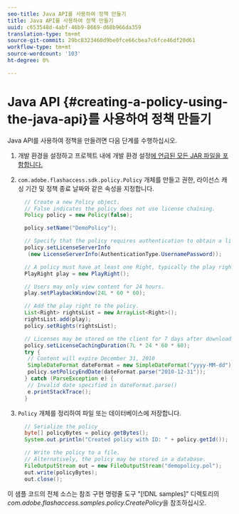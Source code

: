 ```yaml
---
seo-title: Java API를 사용하여 정책 만들기
title: Java API를 사용하여 정책 만들기
uuid: c653548d-4abf-46b9-8669-d68b966da359
translation-type: tm+mt
source-git-commit: 29bc8323460d9be0fce66cbea7c6fce46df20d61
workflow-type: tm+mt
source-wordcount: '103'
ht-degree: 0%

---
```



# Java API {#creating-a-policy-using-the-java-api}를 사용하여 정책 만들기

Java API를 사용하여 정책을 만들려면 다음 단계를 수행하십시오.

1. 개발 환경을 설정하고 프로젝트 내에 개발 환경 설정[에 언급된 모든 JAR 파일을 포함합니다.](../../aaxs-protecting-content/content-setting-up-the-sdk/content-setting-up-the-dev-env.md)
1. `com.adobe.flashaccess.sdk.policy.Policy` 개체를 만들고 권한, 라이선스 캐싱 기간 및 정책 종료 날짜와 같은 속성을 지정합니다.

   ```java
     // Create a new Policy object.  
     // False indicates the policy does not use license chaining.  
     Policy policy = new Policy(false);  
   
     policy.setName("DemoPolicy");  
   
     // Specify that the policy requires authentication to obtain a license.  
     policy.setLicenseServerInfo  
      (new LicenseServerInfo(AuthenticationType.UsernamePassword));  
   
     // A policy must have at least one Right, typically the play right  
     PlayRight play = new PlayRight();  
   
     // Users may only view content for 24 hours.  
     play.setPlaybackWindow(24L * 60 * 60);  
   
     // Add the play right to the policy.  
     List<Right> rightsList = new ArrayList<Right>();  
     rightsList.add(play);  
     policy.setRights(rightsList);  
   
     // Licenses may be stored on the client for 7 days after downloading  
     policy.setLicenseCachingDuration(7L * 24 * 60 * 60);  
     try {  
      // Content will expire December 31, 2010  
      SimpleDateFormat dateFormat = new SimpleDateFormat("yyyy-MM-dd");  
      policy.setPolicyEndDate(dateFormat.parse("2010-12-31"));  
     } catch (ParseException e) {  
      // Invalid date specified in dateFormat.parse()  
      e.printStackTrace();  
     }
   ```

1. `Policy` 개체를 정리하여 파일 또는 데이터베이스에 저장합니다.

   ```java
     // Serialize the policy  
     byte[] policyBytes = policy.getBytes();  
     System.out.println("Created policy with ID: " + policy.getId());  
   
     // Write the policy to a file.   
     // Alternatively, the policy may be stored in a database.  
     FileOutputStream out = new FileOutputStream("demopolicy.pol");  
     out.write(policyBytes);  
     out.close();
   ```

이 샘플 코드의 전체 소스는 참조 구현 명령줄 도구 &quot;[!DNL samples]&quot; 디렉토리의 *com.adobe.flashaccess.samples.policy.CreatePolicy*&#x200B;을 참조하십시오.
